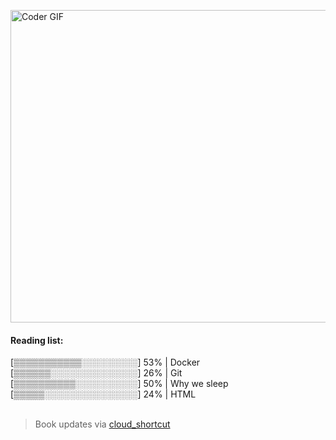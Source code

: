 [<img src="https://media.giphy.com/media/3o6ozomjwcQJpdz5p6/giphy.gif" alt="Coder GIF" width="800" height="500">](https://www.youtube.com/watch?v=0a2lv4IwZFY)
  #### Reading list:
  [▒▒▒▒▒▒▒▒▒▒▒░░░░░░░░░] 53% | Docker <br>[▒▒▒▒▒▒░░░░░░░░░░░░░░] 26% | Git <br>[▒▒▒▒▒▒▒▒▒▒░░░░░░░░░░] 50% | Why we sleep <br>[▒▒▒▒▒░░░░░░░░░░░░░░░] 24% | HTML <br><br>
  > Book updates via [cloud_shortcut](https://github.com/saschazengler/progress_bar_shortcut)